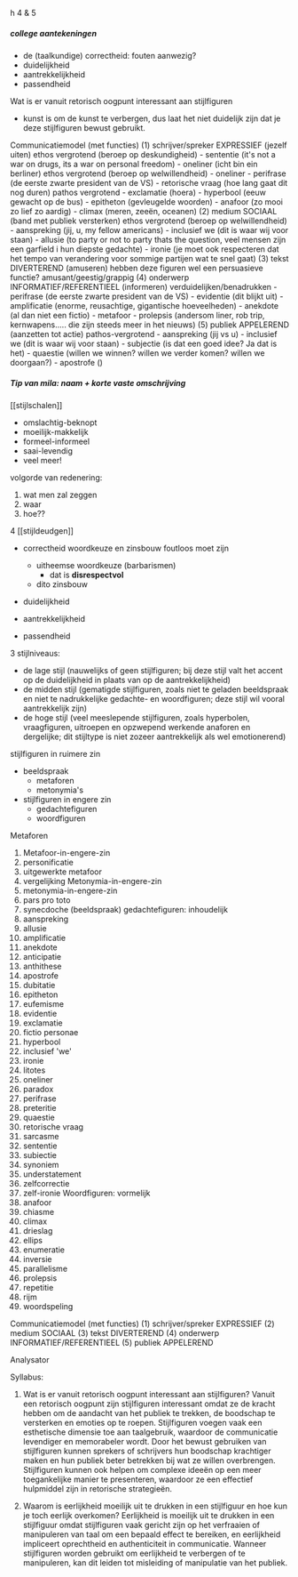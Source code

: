 h 4 & 5

##### college aantekeningen
- de (taalkundige) correctheid: fouten aanwezig?
- duidelijkheid
- aantrekkelijkheid
- passendheid

Wat is er vanuit retorisch oogpunt interessant aan stijlfiguren
- kunst is om de kunst te verbergen, dus laat het niet duidelijk zijn dat je deze stijlfiguren bewust gebruikt.

Communicatiemodel (met functies)
(1) schrijver/spreker EXPRESSIEF (jezelf uiten)
	ethos vergrotend (beroep op deskundigheid)
		- sententie (it's not a war on drugs, its a war on personal freedom)
		- oneliner (icht bin ein berliner)
	ethos vergrotend (beroep op welwillendheid)
		- oneliner
		- perifrase (de eerste zwarte president van de VS)
		- retorische vraag (hoe lang gaat dit nog duren)
	pathos vergrotend
		- exclamatie (hoera)
		- hyperbool (eeuw gewacht op de bus)
		- epitheton (gevleugelde woorden)
		- anafoor (zo mooi zo lief zo aardig)
		- climax (meren, zeeën, oceanen)
(2) medium SOCIAAL (band met publiek versterken)
	ethos vergrotend (beroep op welwillendheid)
		- aanspreking (jij, u, my fellow americans)
		- inclusief we (dit is waar wij voor staan)
		- allusie (to party or not to party thats the question, veel mensen zijn een garfield i hun diepste gedachte)
		- ironie (je moet ook respecteren dat het tempo van verandering voor sommige partijen wat te snel gaat)
(3) tekst DIVERTEREND (amuseren)
	hebben deze figuren wel een persuasieve functie?
		amusant/geestig/grappig
(4) onderwerp INFORMATIEF/REFERENTIEEL (informeren)
	verduidelijken/benadrukken
	- perifrase (de eerste zwarte president van de VS)
	- evidentie (dit blijkt uit)
	- amplificatie (enorme, reusachtige, gigantische hoeveelheden)
	- anekdote (al dan niet een fictio)
	- metafoor
	- prolepsis (andersom liner, rob trip, kernwapens..... die zijn steeds meer in het nieuws)
(5) publiek APPELEREND (aanzetten tot actie)
	pathos-vergrotend
		- aanspreking (jij vs u)
		- inclusief we (dit is waar wij voor staan)
		- subjectie (is dat een goed idee? Ja dat is het)
		- quaestie (willen we winnen? willen we verder komen? willen we doorgaan?)
		- apostrofe ()

##### Tip van mila: naam + korte vaste omschrijving











[[stijlschalen]]
- omslachtig-beknopt
- moeilijk-makkelijk
- formeel-informeel
- saai-levendig
- veel meer!

volgorde van redenering:
1. wat men zal zeggen
2. waar
3. hoe??

4 [[stijldeudgen]]
- correctheid
	woordkeuze en zinsbouw foutloos moet zijn
	- uitheemse woordkeuze (barbarismen)
		- dat is **disrespectvol**
	- dito zinsbouw

- duidelijkheid
- aantrekkelijkheid
- passendheid


3 stijlniveaus:
- de lage stijl (nauwelijks of geen stijlfiguren; bij deze stijl valt het accent op de duidelijkheid in plaats van op de aantrekkelijkheid)
- de midden stijl (gematigde stijlfiguren, zoals niet te geladen beeldspraak en niet te nadrukkelijke gedachte- en woordfiguren; deze stijl wil vooral aantrekkelijk zijn)
- de hoge stijl (veel meeslepende stijlfiguren, zoals hyperbolen, vraagfiguren, uitroepen en opzwepend werkende anaforen en dergelijke; dit stijltype is niet zozeer aantrekkelijk als wel emotionerend)

stijlfiguren in ruimere zin
- beeldspraak
	- metaforen
	- metonymia's
- stijlfiguren in engere zin
	- gedachtefiguren
	- woordfiguren

Metaforen
1. Metafoor-in-engere-zin
2. personificatie
3. uitgewerkte metafoor
4. vergelijking
Metonymia-in-engere-zin
5. metonymia-in-engere-zin
6. pars pro toto
7. synecdoche (beeldspraak)
gedachtefiguren: inhoudelijk
8. aanspreking
9. allusie
10. amplificatie
11. anekdote
12. anticipatie
13. anthithese
14. apostrofe
15. dubitatie
16. epitheton
17. eufemisme
18. evidentie
19. exclamatie
20. fictio personae
21. hyperbool
22. inclusief 'we'
23. ironie
24. litotes
25. oneliner
26. paradox
27. perifrase
28. preteritie
29. quaestie
30. retorische vraag
31. sarcasme
32. sententie
33. subiectie
34. synoniem
35. understatement
36. zelfcorrectie
37. zelf-ironie
Woordfiguren: vormelijk
38. anafoor
39. chiasme
40. climax
41. drieslag
42. ellips
43. enumeratie
44. inversie
45. parallelisme
46. prolepsis
47. repetitie
48. rijm
49. woordspeling

Communicatiemodel (met functies)
(1) schrijver/spreker EXPRESSIEF
(2) medium SOCIAAL
(3) tekst DIVERTEREND
(4) onderwerp INFORMATIEF/REFERENTIEEL
(5) publiek APPELEREND

Analysator



Syllabus:
1. Wat is er vanuit retorisch oogpunt interessant aan stijlfiguren? 
Vanuit een retorisch oogpunt zijn stijlfiguren interessant omdat ze de kracht hebben om de aandacht van het publiek te trekken, de boodschap te versterken en emoties op te roepen. Stijlfiguren voegen vaak een esthetische dimensie toe aan taalgebruik, waardoor de communicatie levendiger en memorabeler wordt. Door het bewust gebruiken van stijlfiguren kunnen sprekers of schrijvers hun boodschap krachtiger maken en hun publiek beter betrekken bij wat ze willen overbrengen. Stijlfiguren kunnen ook helpen om complexe ideeën op een meer toegankelijke manier te presenteren, waardoor ze een effectief hulpmiddel zijn in retorische strategieën.
    


2. Waarom is eerlijkheid moeilijk uit te drukken in een stijlfiguur en hoe kun je toch eerlijk overkomen?
Eerlijkheid is moeilijk uit te drukken in een stijlfiguur omdat stijlfiguren vaak gericht zijn op het verfraaien of manipuleren van taal om een bepaald effect te bereiken, en eerlijkheid impliceert oprechtheid en authenticiteit in communicatie. Wanneer stijlfiguren worden gebruikt om eerlijkheid te verbergen of te manipuleren, kan dit leiden tot misleiding of manipulatie van het publiek.